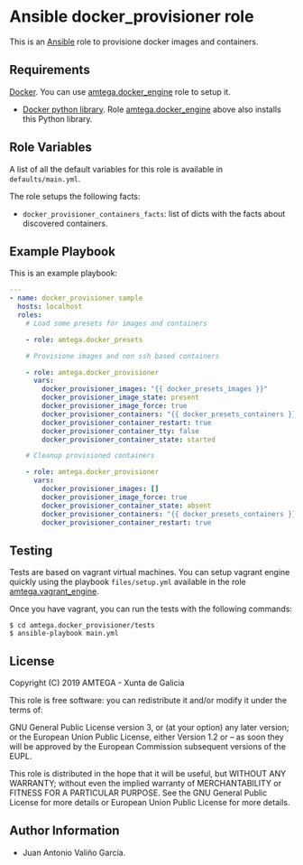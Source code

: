 # Ansible docker_provisioner role

This is an [Ansible](http://www.ansible.com) role to provisione docker images and containers.

## Requirements

[Docker](https://docs.docker.com/engine/installation/). You can use [amtega.docker_engine](https://galaxy.ansible.com/amtega/vagrant_engine/) role to setup it.
- [Docker python library](https://pypi.org/project/docker/). Role [amtega.docker_engine](https://galaxy.ansible.com/amtega/vagrant_engine/) above also installs this Python library.

## Role Variables

A list of all the default variables for this role is available in `defaults/main.yml`.

The role setups the following facts:

- `docker_provisioner_containers_facts`: list of dicts with the facts about discovered containers.

## Example Playbook

This is an example playbook:

```yaml
---
- name: docker_provisioner sample
  hosts: localhost
  roles:
    # Load some presets for images and containers

    - role: amtega.docker_presets

    # Provisione images and non ssh based containers

    - role: amtega.docker_provisioner
      vars:
        docker_provisioner_images: "{{ docker_presets_images }}"
        docker_provisioner_image_state: present
        docker_provisioner_image_force: true
        docker_provisioner_containers: "{{ docker_presets_containers }}"
        docker_provisioner_container_restart: true
        docker_provisioner_container_tty: false
        docker_provisioner_container_state: started

    # Cleanup provisioned containers

    - role: amtega.docker_provisioner
      vars:
        docker_provisioner_images: []
        docker_provisioner_image_force: true
        docker_provisioner_container_state: absent
        docker_provisioner_containers: "{{ docker_presets_containers }}"
        docker_provisioner_container_restart: true
```

## Testing

Tests are based on vagrant virtual machines. You can setup vagrant engine quickly using the playbook `files/setup.yml` available in the role [amtega.vagrant_engine](https://galaxy.ansible.com/amtega/vagrant_engine).

Once you have vagrant, you can run the tests with the following commands:

```shell
$ cd amtega.docker_provisioner/tests
$ ansible-playbook main.yml
```

## License

Copyright (C) 2019 AMTEGA - Xunta de Galicia

This role is free software: you can redistribute it and/or modify it under the terms of:

GNU General Public License version 3, or (at your option) any later version; or the European Union Public License, either Version 1.2 or – as soon they will be approved by the European Commission ­subsequent versions of the EUPL.

This role is distributed in the hope that it will be useful, but WITHOUT ANY WARRANTY; without even the implied warranty of MERCHANTABILITY or FITNESS FOR A PARTICULAR PURPOSE.  See the GNU General Public License for more details or European Union Public License for more details.

## Author Information

- Juan Antonio Valiño García.
